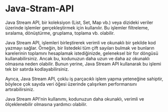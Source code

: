 # Java-Stram-API
Java Stream API, bir koleksiyon (List, Set, Map vb.) veya dizideki veriler üzerinde işlemler gerçekleştirmek için kullanılır. Bu işlemler filtreleme, sıralama, dönüştürme, gruplama, toplama vb. olabilir.

Java Stream API, işlemleri birleştirerek verimli ve okunaklı bir şekilde kod yazmayı sağlar. Örneğin, bir listedeki tüm çift sayıları bulmak ve bunların karelerinin toplamını hesaplamak istediğinizde, geleneksel bir for döngüsü kullanabilirsiniz. Ancak bu, kodunuzun daha uzun ve daha az okunaklı olmasına neden olabilir. Bunun yerine, Java Stream API kullanarak bu işlemi tek bir satırda kodlayabilirsiniz.

Ayrıca, Java Stream API, çoklu iş parçacıklı işlem yapma yeteneğine sahiptir, böylece çok sayıda veri öğesi üzerinde çalışırken performansını artırabilirsiniz.

Java Stream API'nin kullanımı, kodunuzun daha okunaklı, verimli ve ölçeklenebilir olmasına yardımcı olabilir.   
